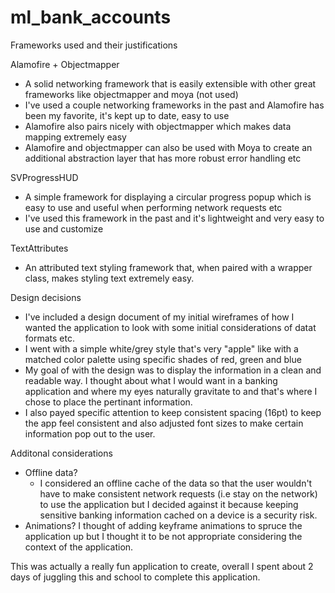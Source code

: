 # ml_bank_accounts

Frameworks used and their justifications

Alamofire + Objectmapper
  - A solid networking framework that is easily extensible with other great frameworks like objectmapper and moya (not used)
  - I've used a couple networking frameworks in the past and Alamofire has been my favorite, it's kept up to date, easy to use
  - Alamofire also pairs nicely with objectmapper which makes data mapping extremely easy
  - Alamofire and objectmapper can also be used with Moya to create an additional abstraction layer that has more robust error handling etc
 
SVProgressHUD
  - A simple framework for displaying a circular progress popup which is easy to use and useful when performing network requests etc
  - I've used this framework in the past and it's lightweight and very easy to use and customize
  
TextAttributes
  - An attributed text styling framework that, when paired with a wrapper class, makes styling text extremely easy.
  
Design decisions
  - I've included a design document of my initial wireframes of how I wanted the application to look with some initial considerations of datat formats etc.
  - I went with a simple white/grey style that's very "apple" like with a matched color palette using specific shades of red, green and blue
  - My goal of with the design was to display the information in a clean and readable way. I thought about what I would want in a banking application and where my eyes naturally gravitate to and that's where I chose to place the pertinant information.
  - I also payed specific attention to keep consistent spacing (16pt) to keep the app feel consistent and also adjusted font sizes to make certain information pop out to the user.
  
Additonal considerations
  - Offline data? 
    - I considered an offline cache of the data so that the user wouldn't have to make consistent network requests (i.e stay on the network) to use the application but I decided against it because keeping sensitive banking information cached on a device is a security risk. 
  - Animations? I thought of adding keyframe animations to spruce the application up but I thought it to be not appropriate considering the context of the application.

This was actually a really fun application to create, overall I spent about 2 days of juggling this and school to complete this application.
